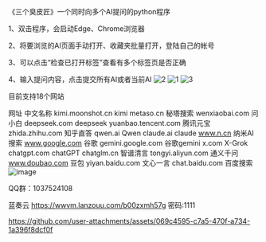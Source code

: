 《三个臭皮匠》一个同时向多个AI提问的python程序

1、双击程序，会启动Edge、Chrome浏览器

2、将要浏览的AI页面手动打开、收藏夹批量打开，登陆自己的帐号

3、可以点击“检查已打开标签”查看有多个标签页是否正确

4、输入提问内容，点击提交所有AI或者当前AI
![2](https://github.com/user-attachments/assets/75ef8958-21f3-4b63-86d7-90fd0f026fe5)
![1](https://github.com/user-attachments/assets/2e1019fb-16ac-46a5-bfa4-66e5c947a5ca)
![3](https://github.com/user-attachments/assets/99a3bd24-bde4-4adb-b0b7-9adda0265cf7)

目前支持18个网站

网址	中文名称
kimi.moonshot.cn	kimi
metaso.cn	秘塔搜索
wenxiaobai.com	问小白
deepseek.com	deepseek
yuanbao.tencent.com	腾讯元宝
zhida.zhihu.com	知乎直答
qwen.ai	Qwen
claude.ai	claude
www.n.cn	纳米AI搜索
www.google.com	谷歌
gemini.google.com	谷歌gemini
x.com	X-Grok
chatgpt.com	chatGPT
chatglm.cn	智谱清言
tongyi.aliyun.com	通义千问
www.doubao.com	豆包
yiyan.baidu.com	文心一言
chat.baidu.com	百度搜索
![image](https://github.com/user-attachments/assets/0db7b17b-5ef9-41b6-8b03-19b8ee05f708)


QQ群：1037524108

蓝奏云
https://wwvm.lanzouu.com/b00zxmh57g
密码:1111


https://github.com/user-attachments/assets/069c4595-c7a5-470f-a734-1a396f8dcf0f

